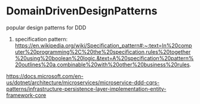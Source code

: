 # DomainDrivenDesignPatterns
popular design patterns for DDD


1. specification pattern: https://en.wikipedia.org/wiki/Specification_pattern#:~:text=In%20computer%20programming%2C%20the%20specification,rules%20together%20using%20boolean%20logic.&text=A%20specification%20pattern%20outlines%20a,combinable%20with%20other%20business%20rules.

  https://docs.microsoft.com/en-us/dotnet/architecture/microservices/microservice-ddd-cqrs-patterns/infrastructure-persistence-layer-implementation-entity-framework-core

